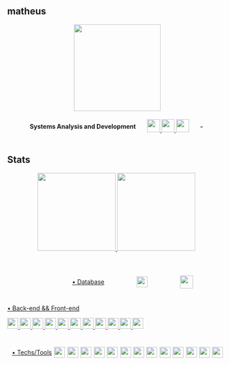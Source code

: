 ## matheus

<div style="display: flex; justify-content: space-evenly;">
<img align="right" height="200px" src="https://thumbs.gfycat.com/ArcticPerkyAxolotl-size_restricted.gif" />
</div>

<div style="display: flex; justify-content: space-evenly; align-items: center;"><br>
<h4>Systems Analysis and Development</h4>
<h4>
    <a href="https://www.linkedin.com/in/matheus-n-650764183" target="_blank">
        <img src="https://www.pngrepo.com/png/299433/180/linkedin.png" target="_blank" height="30" </img>
    </a>
    <a href="https://discord.com/users/533038662258622505" target="_blank">
        <img src="https://www.pngrepo.com/png/271181/180/discord.png" target="_blank" height="30" </img>
    </a>
    <a href="mailto:zmatheusnds@gmail.com" target="_blank">
        <img src="https://www.pngrepo.com/png/353812/180/google-gmail.png" target="_blank" height="30" />
    </a>
<h4>-</h4>
<h4></h4>
</div>

## Stats

<div>
    <div align="center">
        <a href="https://github.com/mts-the-encoder">
          <img height="180em"
                src="https://github-readme-stats.vercel.app/api?username=mts-the-encoder&show_icons=true&include_all_commits=true&count_private=true&hide_border=true&title_color=c9c9c9&icon_color=c9c9c9&text_color=c9c9c9&bg_color=0d1117" />
            <img height="180em"
                src="https://github-readme-stats.vercel.app/api/top-langs/?username=mts-the-encoder&layout=compact&langs_count=20&hide_border=true&title_color=c9c9c9&text_color=c9c9c9&bg_color=0d1117""/>
    </div>
</div><br>

##

<div style=" display: flex; justify-content: space-evenly; align-items: center;"><br>
    <p>• Database</p>
    <img height="25" src="https://cdn.jsdelivr.net/gh/devicons/devicon/icons/mysql/mysql-original.svg" />
    <img height="30" src="https://www.pngrepo.com/png/303229/180/microsoft-sql-server-logo.png" />
</div>

##

<div>
    <p>• Back-end && Front-end</p>
    <img height="25" src="https://cdn.jsdelivr.net/gh/devicons/devicon/icons/csharp/csharp-original.svg" />
    <img height="25" src="https://cdn.jsdelivr.net/gh/devicons/devicon/icons/dotnetcore/dotnetcore-original.svg" />
    <img height="25" src="https://cdn.jsdelivr.net/gh/devicons/devicon/icons/java/java-original.svg" />
    <img height="25" src="https://cdn.jsdelivr.net/gh/devicons/devicon/icons/spring/spring-original.svg" />
    <img height="25" src="https://cdn.jsdelivr.net/gh/devicons/devicon/icons/html5/html5-original.svg" />
    <img height="25" src="https://cdn.jsdelivr.net/gh/devicons/devicon/icons/css3/css3-original.svg" />
    <img align height="25" src="https://cdn.jsdelivr.net/gh/devicons/devicon/icons/javascript/javascript-original.svg" />
    <img align height="25" src="https://cdn.jsdelivr.net/gh/devicons/devicon/icons/typescript/typescript-original.svg" />
    <img height="25" src="https://cdn.jsdelivr.net/gh/devicons/devicon/icons/sass/sass-original.svg" />
    <img height="25" src="https://cdn.jsdelivr.net/gh/devicons/devicon/icons/bootstrap/bootstrap-original.svg" />
    <img align height="25" src="https://cdn.jsdelivr.net/gh/devicons/devicon/icons/angularjs/angularjs-original.svg" />
</div>

##

<div style="display: flex; justify-content: space-evenly; align-items: center;"><br>
    <p>• Techs/Tools</p>
    <img height="25" src="https://cdn.jsdelivr.net/gh/devicons/devicon/icons/azure/azure-original.svg" />
    <img align height="25" src="https://cdn.jsdelivr.net/gh/devicons/devicon/icons/git/git-original.svg" />
    <img align height="25" src="https://cdn.jsdelivr.net/gh/devicons/devicon/icons/ubuntu/ubuntu-plain.svg" />
    <img align height="25" src="https://www.pngrepo.com/png/353582/180/codepen-icon.png" />
    <img align height="25" src="https://www.pngrepo.com/png/354202/180/postman-icon.png" />
    <img align height="25" src="https://www.pngrepo.com/png/353904/180/insomnia.png" />
    <img align height="25" src="https://www.svgrepo.com/show/354420/swagger.svg" />
    <img align height="25" src="https://www.pngrepo.com/png/353906/180/intellij-idea.png" />
    <img align height="25" src="https://cdn.jsdelivr.net/gh/devicons/devicon/icons/vscode/vscode-original.svg" />
    <img align height="25" src="https://cdn.jsdelivr.net/gh/devicons/devicon/icons/visualstudio/visualstudio-plain.svg" />
    <img align height="25" src="https://soft.ware.pl/images/jetbrains/rider_logos/logo.png" />
    <img align height="25" src="https://www.pngrepo.com/png/373712/180/json.png" />
    <img align height="25" src="https://cdn.jsdelivr.net/gh/devicons/devicon/icons/yarn/yarn-original.svg" />
</div>

